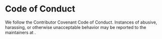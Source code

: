 # Code of Conduct
We follow the Contributor Covenant Code of Conduct. Instances of abusive, harassing, or otherwise unacceptable behavior may be reported to the maintainers at <your email>.
